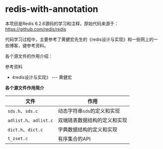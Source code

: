 # redis-with-annotation

本项目是Redis 6.2.6源码的学习和注释，原始代码来源于：https://github.com/redis/redis

代码学习过程中，主要参考了黄健宏先生的《redis设计与实现》和一些网上的一些博客，键参考资料。

各个源文件的作用介绍：

参考资料

* 《redis设计与实现》 --- 黄健宏

**各个源文件作用简介**

| 文件                   | 作用                         |
| ---------------------- | ---------------------------- |
| `sds.h`、`sds.c`       | 动态字符串`sds`的定义和实现  |
| `adlist.h`、`adlist.c` | 双端链表数据结构的定义和实现 |
| `dict.h`、`dict.c`     | 字典数据结构的定义和实现     |
| `t_zset.c`             | 有序集合的API                |

